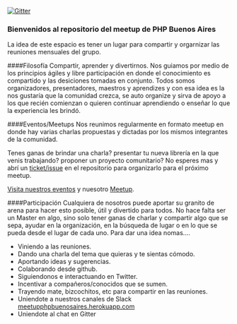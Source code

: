 
[![Gitter](https://badges.gitter.im/Join%20Chat.svg)](https://gitter.im/meetupphpbsas/Bienvenidos?utm_source=badge&utm_medium=badge&utm_campaign=pr-badge)

### Bienvenidos al repositorio del meetup de PHP Buenos Aires

La idea de este espacio es tener un lugar para compartir y orgarnizar las reuniones mensuales del grupo.

####Filosofía
Compartir, aprender y divertirnos. Nos guiamos por medio de los principios ágiles y libre participación en donde el conocimiento es compartido y las desiciones tomadas en conjunto. Todos somos organizadores, presentadores, maestros y aprendizes y con esa idea es la nos gustaría que la comunidad crezca, se auto organize y sirva de apoyo a los que recién comienzan o quieren continuar aprendiendo o enseñar lo que la experiencia les brindó.

####Eventos/Meetups
Nos reunimos regularmente en formato meetup en donde hay varias charlas propuestas y dictadas por los mismos integrantes de la comunidad.

Tenes ganas de brindar una charla? presentar tu nueva librería en la que venis trabajando? proponer un proyecto comunitario? No esperes mas y abrí un [ticket/issue](https://github.com/meetupphpbsas/Bienvenidos/issues) en el repositorio para organizarlo para el próximo meetup.

[Visita nuestros eventos](https://github.com/meetupphpbsas/Bienvenidos/blob/master/Eventos.md) y nuesotro [Meetup](http://www.meetup.com/Buenos-Aires-PHP-Meetup/).

####Participación
Cualquiera de nosotros puede aportar su granito de arena para hacer esto posible, útil y divertido para todos. No hace falta ser un Master en algo, sino solo tener ganas de charlar y compartir algo que se sepa, ayudar en la organización, en la búsqueda de lugar o en lo que se pueda desde el lugar de cada uno.
Para dar una idea nomas....
* Viniendo a las reuniones.
* Dando una charla del tema que quieras y te sientas cómodo.
* Aportando ideas y sugerencias.
* Colaborando desde github.
* Siguiendonos e interactuando en Twitter.
* Incentivar a compañeros/conocidos que se sumen.
* Trayendo mate, bizcochitos, etc para compartir en las reuniones.
* Uniendote a nuestros canales de Slack [meetupphpbuenosaires.herokuapp.com](https://meetupphpbuenosaires.herokuapp.com)
* Uniendote al chat en Gitter 
